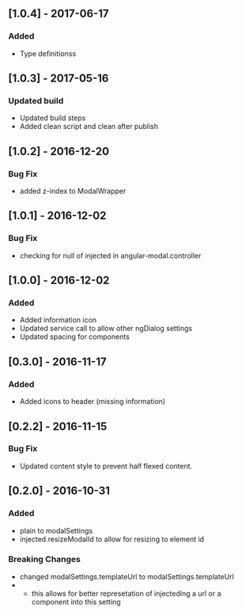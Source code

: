 ## [1.0.4] - 2017-06-17
### Added
- Type definitionss

## [1.0.3] - 2017-05-16
### Updated build
- Updated build steps
- Added clean script and clean after publish

## [1.0.2] - 2016-12-20
### Bug Fix
- added z-index to ModalWrapper

## [1.0.1] - 2016-12-02
### Bug Fix
- checking for null of injected in angular-modal.controller

## [1.0.0] - 2016-12-02
### Added
- Added information icon
- Updated service call to allow other ngDialog settings
- Updated spacing for components

## [0.3.0] - 2016-11-17
### Added
- Added icons to header (missing information)

## [0.2.2] - 2016-11-15
### Bug Fix
- Updated content style to prevent half flexed content.

## [0.2.0] - 2016-10-31
### Added
- plain to modalSettings
- injected.resizeModalId to allow for resizing to element id

### Breaking Changes
- changed modalSettings.templateUrl to modalSettings.templateUrl
- - this allows for better represetation of injecteding a url or a component into this setting